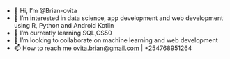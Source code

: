 - 👋 Hi, I’m @Brian-ovita
- 👀 I’m interested in data science, app development and web development using R, Python and Android Kotlin
- 🌱 I’m currently learning SQL,CS50
- 💞️ I’m looking to collaborate on machine learning and web development
- 📫 How to reach me ovita.brian@gmail.com | +254768951264

<!---
Brian-ovita/Brian-ovita is a ✨ special ✨ repository because its `README.md` (this file) appears on your GitHub profile.
You can click the Preview link to take a look at your changes.
--->
